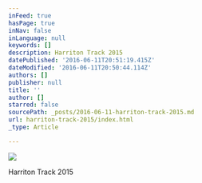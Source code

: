 ```yaml
---
inFeed: true
hasPage: true
inNav: false
inLanguage: null
keywords: []
description: Harriton Track 2015
datePublished: '2016-06-11T20:51:19.415Z'
dateModified: '2016-06-11T20:50:44.114Z'
authors: []
publisher: null
title: ''
author: []
starred: false
sourcePath: _posts/2016-06-11-harriton-track-2015.md
url: harriton-track-2015/index.html
_type: Article

---
```

![](https://the-grid-user-content.s3-us-west-2.amazonaws.com/f9dc850d-c03c-4cbe-a0a0-3a31b06c8891.jpg)

Harriton Track 2015